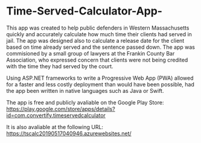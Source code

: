 # Time-Served-Calculator-App-

This app was created to help public defenders in Western Massachusetts quickly and accurately calculate how much time
their clients had served in jail. The app was designed also to calculate a release date for the client based on time already
served and the sentence passed down. The app was commisioned by a small group of lawyers at the Frankin County Bar Association, who
expressed concern that clients were not being credited with the time they had served by the court. 

Using ASP.NET frameworks to write a Progressive Web App (PWA) allowed for a faster and less costly deployment than would 
have been possible, had the app been written in native languages such as Java or Swift. 

The app is free and publicly avaliable on the Google Play Store: 
https://play.google.com/store/apps/details?id=com.convertify.timeservedcalculator

It is also avaliable at the following URL: https://tscalc20190517040946.azurewebsites.net/

